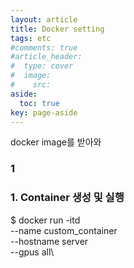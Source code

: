 ```yaml
---
layout: article
title: Docker setting
tags: etc
#comments: true
#article_header:
#  type: cover
#  image:
#    src:
aside:
  toc: true
key: page-aside
---
```


docker image를 받아와
### 1

### 1. Container 생성 및 실행

  $ docker run -itd\
  --name custom_container\
  --hostname server\
  --gpus all\
